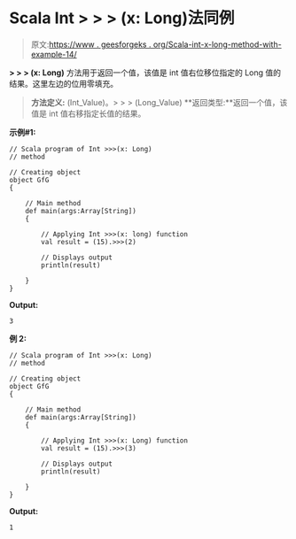# Scala Int > > > (x: Long)法同例

> 原文:[https://www . geesforgeks . org/Scala-int-x-long-method-with-example-14/](https://www.geeksforgeeks.org/scala-int-x-long-method-with-example-14/)

**> > > (x: Long)** 方法用于返回一个值，该值是 int 值右位移位指定的 Long 值的结果。这里左边的位用零填充。

> **方法定义:** (Int_Value)。> > > (Long_Value)
> **返回类型:**返回一个值，该值是 int 值右移指定长值的结果。

**示例#1:**

```
// Scala program of Int >>>(x: Long)
// method

// Creating object
object GfG
{ 

    // Main method
    def main(args:Array[String])
    {

        // Applying Int >>>(x: long) function
        val result = (15).>>>(2)

        // Displays output
        println(result)

    }
} 
```

**Output:**

```
3

```

**例 2:**

```
// Scala program of Int >>>(x: Long)
// method

// Creating object
object GfG
{ 

    // Main method
    def main(args:Array[String])
    {

        // Applying Int >>>(x: Long) function
        val result = (15).>>>(3)

        // Displays output
        println(result)

    }
} 
```

**Output:**

```
1

```